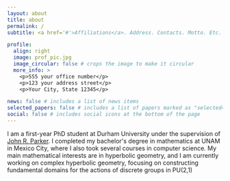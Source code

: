 ```yaml
---
layout: about
title: about
permalink: /
subtitle: <a href='#'>Affiliations</a>. Address. Contacts. Motto. Etc.

profile:
  align: right
  image: prof_pic.jpg
  image_circular: false # crops the image to make it circular
  more_info: >
    <p>555 your office number</p>
    <p>123 your address street</p>
    <p>Your City, State 12345</p>

news: false # includes a list of news items
selected_papers: false # includes a list of papers marked as "selected={true}"
social: false # includes social icons at the bottom of the page
---
```


I am a first-year PhD student at Durham University
under the supervision of [John R. Parker](https://maths.dur.ac.uk/users/j.r.parker/). 
I completed my bachelor's degree in mathematics at UNAM
in Mexico City, where I also took several courses 
in computer science. My main mathematical interests
are in hyperbolic geometry, and I am currently working on complex 
hyperbolic geometry, focusing on constructing fundamental domains 
for the actions of discrete groups in PU(2,1)
